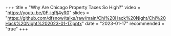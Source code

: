 +++
title = "Why Are Chicago Property Taxes So High?"
video = "https://youtu.be/0F-iqRj4yR0"
slides = "https://github.com/dfsnow/talks/raw/main/Chi%20Hack%20Night/Chi%20Hack%20Night%202023-01-17.pptx"
date = "2023-01-17"
recommended = "true"
+++
